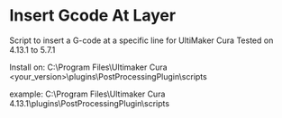 # Insert Gcode At Layer
Script to insert a G-code at a specific line for UltiMaker Cura 
Tested on 4.13.1 to 5.7.1

Install on:
C:\Program Files\Ultimaker Cura <your_version>\plugins\PostProcessingPlugin\scripts

example: C:\Program Files\Ultimaker Cura 4.13.1\plugins\PostProcessingPlugin\scripts
